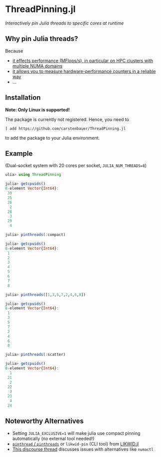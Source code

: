 # ThreadPinning.jl

*Interactively pin Julia threads to specific cores at runtime*

## Why pin Julia threads?

Because
* [it effects performance (MFlops/s), in particular on HPC clusters with multiple NUMA domains](https://github.com/JuliaPerf/BandwidthBenchmark.jl#flopsscaling)
* [it allows you to measure hardware-performance counters in a reliable way](https://juliaperf.github.io/LIKWID.jl/stable/marker/)
* ...

## Installation

**Note: Only Linux is supported!**

The package is currently not registered. Hence, you need to
```
] add https://github.com/carstenbauer/ThreadPinning.jl
```
to add the package to your Julia environment.

## Example

(Dual-socket system with 20 cores per socket, `JULIA_NUM_THREADS=8`)

```julia
ulia> using ThreadPinning

julia> getcpuids()
8-element Vector{Int64}:
 39
 25
 26
  2
 28
  3
 29
  4

julia> pinthreads(:compact)

julia> getcpuids()
8-element Vector{Int64}:
 1
 2
 3
 4
 5
 6
 7
 8

julia> pinthreads([1,3,5,7,2,4,6,8])

julia> getcpuids()
8-element Vector{Int64}:
 1
 3
 5
 7
 2
 4
 6
 8

julia> pinthreads(:scatter)

julia> getcpuids()
8-element Vector{Int64}:
  1
 21
  2
 22
  3
 23
  4
 24
```

## Noteworthy Alternatives

* Setting `JULIA_EXCLUSIVE=1` will make julia use compact pinning automatically (no external tool needed!)
* [`pinthread` / `pinthreads`](https://juliaperf.github.io/LIKWID.jl/dev/examples/dynamic_pinning/) or `likwid-pin` (CLI tool) from [LIKWID.jl](https://github.com/JuliaPerf/LIKWID.jl)
* [This discourse thread](https://discourse.julialang.org/t/thread-affinitization-pinning-julia-threads-to-cores/58069/5) discusses issues with alternatives like `numactl`
